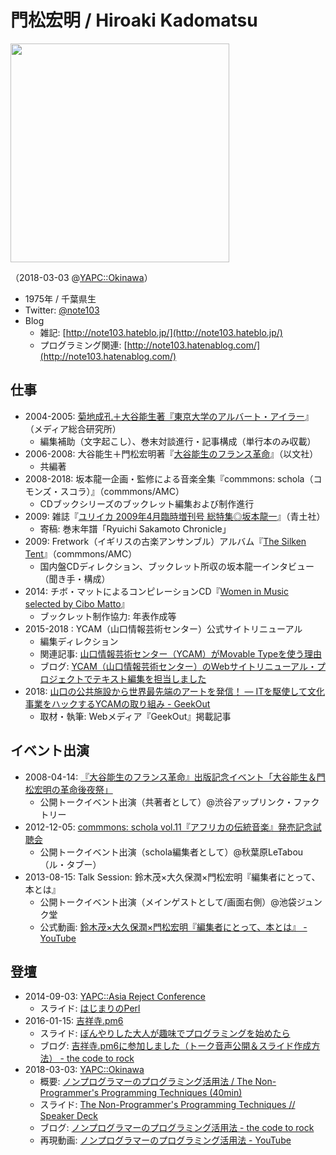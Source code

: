 # 門松宏明 / Hiroaki Kadomatsu

<img src="https://gyazo.com/7e00c5866a9d874adeb42263c1acfb08/thumb/1000" width="350">

（2018-03-03 @[YAPC::Okinawa](http://yapcjapan.org/2018okinawa/)）

- 1975年 / 千葉県生
- Twitter: [@note103](https://twitter.com/note103)
- Blog
  - 雑記: [http://note103.hateblo.jp/](http://note103.hateblo.jp/)
  - プログラミング関連: [http://note103.hatenablog.com/](http://note103.hatenablog.com/)

## 仕事
- 2004-2005: [菊地成孔＋大谷能生著『東京大学のアルバート・アイラー](https://www.amazon.co.jp/dp/4944124198)』（メディア総合研究所）
  - 編集補助（文字起こし）、巻末対談進行・記事構成（単行本のみ収載）
- 2006-2008: 大谷能生＋門松宏明著『[大谷能生のフランス革命](http://www.amazon.co.jp/dp/4753102580)』（以文社）
  - 共編著
- 2008-2018: 坂本龍一企画・監修による音楽全集『commmons: schola（コモンズ・スコラ）』（commmons/AMC）
  - CDブックシリーズのブックレット編集および制作進行
- 2009: 雑誌『[ユリイカ 2009年4月臨時増刊号 総特集◎坂本龍一](http://www.seidosha.co.jp/book/index.php?id=2495)』（青土社）
  - 寄稿: 巻末年譜「Ryuichi Sakamoto Chronicle」
- 2009: Fretwork（イギリスの古楽アンサンブル）アルバム『[The Silken Tent](http://www.fretwork.co.uk/portfolio/the-silken-tent-with-clare-wilkinson/)』（commmons/AMC）
  - 国内盤CDディレクション、ブックレット所収の坂本龍一インタビュー（聞き手・構成）
- 2014: チボ・マットによるコンピレーションCD『[Women in Music selected by Cibo Matto](http://shop.mu-mo.net/avx/sv/item1?jsiteid=CMM&seq_exhibit_id=111358&categ_id=572332)』
  - ブックレット制作協力: 年表作成等
- 2015-2018 : YCAM（山口情報芸術センター）公式サイトリニューアル
  - 編集ディレクション
  - 関連記事: [山口情報芸術センター（YCAM）がMovable Typeを使う理由](https://www.sixapart.jp/business/ycam.html)
  - ブログ: [YCAM（山口情報芸術センター）のWebサイトリニューアル・プロジェクトでテキスト編集を担当しました](http://note103.hateblo.jp/entry/2015/08/29/170839)
- 2018:  [山口の公共施設から世界最先端のアートを発信！ ― ITを駆使して文化事業をハックするYCAMの取り組み - GeekOut](https://geek-out.jp/column/entry/2018/06/21/110000)
  - 取材・執筆: Webメディア『GeekOut』掲載記事

## イベント出演
- 2008-04-14: [『大谷能生のフランス革命』出版記念イベント「大谷能生＆門松宏明の革命後夜祭」](http://www.webdice.jp/dice/detail/330/)
  - 公開トークイベント出演（共著者として）@渋谷アップリンク・ファクトリー
- 2012-12-05:  [commmons: schola vol.11『アフリカの伝統音楽』発売記念試聴会](http://www.commmons.com/whatsnew/artists/sakamotoryuichi/201211150811.html)
  - 公開トークイベント出演（schola編集者として）@秋葉原LeTabou（ル・タブー）
- 2013-08-15:  Talk Session: 鈴木茂×大久保潤×門松宏明『編集者にとって、本とは』
  - 公開トークイベント出演（メインゲストとして/画面右側）@池袋ジュンク堂
  - 公式動画: [鈴木茂×大久保潤×門松宏明『編集者にとって、本とは』 - YouTube](https://www.youtube.com/watch?v=04mvGmGxte4)

## 登壇
- 2014-09-03: [YAPC::Asia Reject Conference](http://www.zusaar.com/event/14507005)
  - スライド: [はじまりのPerl](https://speakerdeck.com/note103/hazimarifalseperl)
- 2016-01-15: [吉祥寺.pm6](http://kichijojipm.connpass.com/event/23882/)
  - スライド: [ぼんやりした大人が趣味でプログラミングを始めたら](http://www.slideshare.net/note103/ss-57081663)
  - ブログ: [吉祥寺.pm6に参加しました（トーク音声公開＆スライド作成方法） - the code to rock](http://note103.hateblo.jp/entry/2016/01/17/143231)
- 2018-03-03: [YAPC::Okinawa](http://yapcjapan.org/2018okinawa/)
  - 概要: [ノンプログラマーのプログラミング活用法 / The Non-Programmer's Programming Techniques (40min)](http://yapcjapan.org/2018okinawa/timetable.html#/detail/10)
  - スライド: [The Non-Programmer's Programming Techniques // Speaker Deck](https://speakerdeck.com/note103/the-non-programmers-programming-techniques)
  - ブログ: [ノンプログラマーのプログラミング活用法 - the code to rock](http://note103.hateblo.jp/entry/2018/03/23/132120)
  - 再現動画: [ノンプログラマーのプログラミング活用法 - YouTube](https://www.youtube.com/watch?v=jJZD3k6-q0c)
